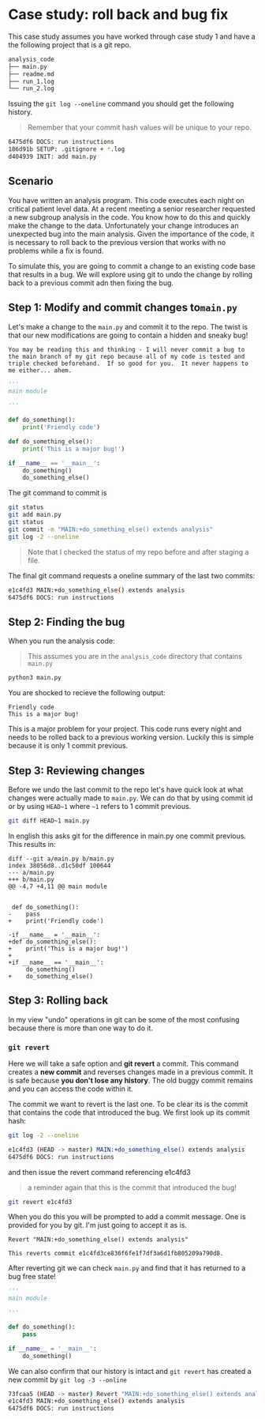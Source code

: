 # Case study: roll back and bug fix

This case study assumes you have worked through case study 1 and have a the following project that is a git repo.

```bash
analysis_code
├── main.py
├── readme.md
├── run_1.log
└── run_2.log
```

Issuing the `git log --oneline` command you should get the following history.

> Remember that your commit hash values will be unique to your repo.

```bash
6475df6 DOCS: run instructions
186d91b SETUP: .gitignore + *.log
d404939 INIT: add main.py
```

## Scenario

You have written an analysis program.  This code executes each night on critical patient level data.  At a recent meeting a senior researcher requested a new subgroup analysis in the code.  You know how to do this and quickly make the change to the data.  Unfortunately your change introduces an unexpected bug into the main analysis.  Given the importance of the code, it is necessary to roll back to the previous version that works with no problems while a fix is found.

To simulate this, you are going to commit a change to an existing code base that results in a bug.  We will explore using git to undo the change by rolling back to a previous commit adn then fixing the bug.

## Step 1: Modify and commit changes to`main.py`

Let's make a change to the `main.py` and commit it to the repo.  The twist is that our new modifications are going to contain a hidden and sneaky bug!

```{admonition} This would never happen in real life
You may be reading this and thinking - I will never commit a bug to the main branch of my git repo because all of my code is tested and triple checked beforehand.  If so good for you.  It never happens to me either... ahem.
```

```python
'''
main module

'''

def do_something():
    print('Friendly code')

def do_something_else():
    print('This is a major bug!')

if __name__ == '__main__':
    do_something()
    do_something_else()

```

The git command to commit is

```bash
git status
git add main.py
git status
git commit -m "MAIN:+do_something_else() extends analysis"
git log -2 --oneline
```

> Note that I checked the status of my repo before and after staging a file.

The final git command requests a oneline summary of the last two commits:

```bash
e1c4fd3 MAIN:+do_something_else() extends analysis
6475df6 DOCS: run instructions
```
## Step 2: Finding the bug

When you run the analysis code:

> This assumes you are in the `analysis_code` directory that contains `main.py`

```bash
python3 main.py
```
You are shocked to recieve the following output:

```shell
Friendly code
This is a major bug!
```
This is a major problem for your project.  This code runs every night and needs to be rolled back to a previous working version.  Luckily this is simple because it is only 1 commit previous.

## Step 3: Reviewing changes

Before we undo the last commit to the repo let's have quick look at what changes were actually made to `main.py`.  We can do that by using commit id or by using `HEAD~1` where `~1` refers to 1 commit previous.

```bash
git diff HEAD~1 main.py
```
In english this asks git for the difference in main.py one commit previous.  This results in:

```shell
diff --git a/main.py b/main.py
index 38056d8..d1c50df 100644
--- a/main.py
+++ b/main.py
@@ -4,7 +4,11 @@ main module

 
 def do_something():
-    pass
+    print('Friendly code')
 
-if __name__ = '__main__':
+def do_something_else():
+    print('This is a major bug!')
+
+if __name__ == '__main__':
     do_something()
+    do_something_else()

```

## Step 3: Rolling back

In my view "undo" operations in git can be some of the most confusing because there is more than one way to do it.  

### `git revert`

Here we will take a safe option and **git revert** a commit.  This command creates a **new commit** and reverses changes made in a previous commit.  It is safe because **you don't lose any history**.  The old buggy commit remains and you can access the code within it.  

The commit we want to revert is the last one.  To be clear its is the commit that contains the code that introduced the bug.  We first look up its commit hash:

```bash
git log -2 --oneline
```

```bash
e1c4fd3 (HEAD -> master) MAIN:+do_something_else() extends analysis
6475df6 DOCS: run instructions
```

and then issue the revert command referencing e1c4fd3

> a reminder again that this is the commit that introduced the bug!

```bash
git revert e1c4fd3
```

When you do this you will be prompted to add a commit message.  One is provided for you by git.  I'm just going to accept it as is.

```nano
Revert "MAIN:+do_something_else() extends analysis"

This reverts commit e1c4fd3ce836f6fe1f7df3a6d1fb805209a790d8.
```

After reverting git we can check `main.py` and find that it has returned to a bug free state!

```python
'''
main module

'''

def do_something():
    pass

if __name__ = '__main__':
    do_something()
```

We can also confirm that our history is intact and `git revert` has created a new commit by `git log -3 --online`

```bash
73fcaa5 (HEAD -> master) Revert "MAIN:+do_something_else() extends analysis"
e1c4fd3 MAIN:+do_something_else() extends analysis
6475df6 DOCS: run instructions

```




